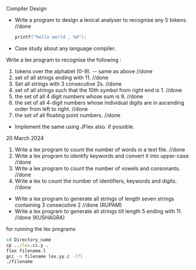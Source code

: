 Compiler Design


- Write a program to design a lexical analyser to recognise any 5 tokens.  //done
    ```c
    printf("hello world , %d");
    ```


- Case study about any language compiler.

Write a lex program to recognise the following :
1. tokens over the alphabet (0-9). -- same as above //done
2. set of all strings ending with 11. //done
3. Set all strings with 3 consecutive 2s. //done
4. set of all strings such that the 10th symbol from right end is 1. //done
5. the set of all 4 digit numbers whose sum is 9. //done
6. the set of all 4-digit numbers whose individual digits are in ascending order from left to right. //done
7. the set of all floating point numbers. //done
- Implement the same using JFlex also. if possible.

20 March 2024

1. Write a lex program to count the number of words in a text file. //done
2. Write a lex program to identify keywords and convert it into upper-case. //done
3. Write a lex program to count the number of vowels and consonants. //done
4. Write a lex to count the number of identifiers, keywords and digits. //done

- Write a lex program to generate all strings of length seven strings containing 3 consecutive 2 //done (RUPAM)
- Write a lex program to generate all strings till length 5 ending with 11. //done (KUSHAGRA)



for running the lex programs 
```cmd
cd Directory_name
cp ../lex.cc.y .
flex filename.l
gcc -o filename lex.yy.c -lfl
./filename
```